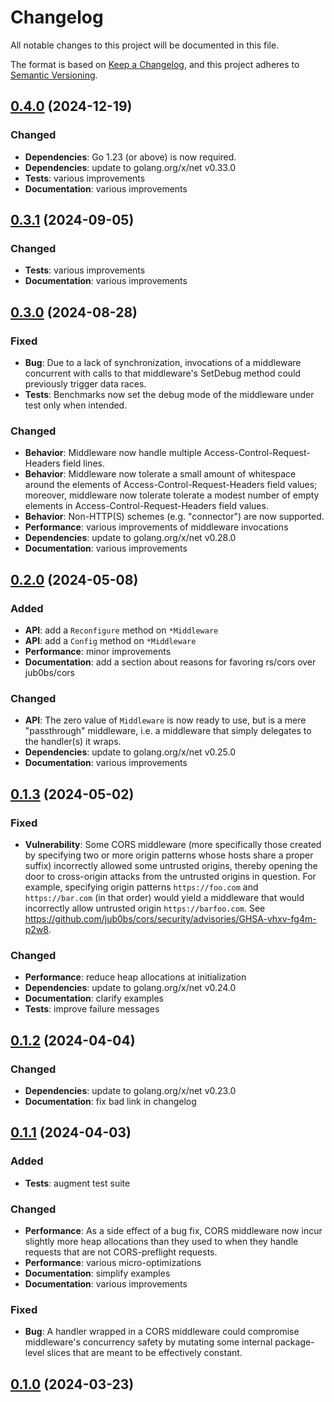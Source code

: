 # Changelog

All notable changes to this project will be documented in this file.

The format is based on [Keep a Changelog](https://keepachangelog.com/en/1.1.0/),
and this project adheres to [Semantic Versioning](https://semver.org/spec/v2.0.0.html).

## [0.4.0] (2024-12-19)

### Changed

- **Dependencies**: Go 1.23 (or above) is now required.
- **Dependencies**: update to golang.org/x/net v0.33.0
- **Tests**: various improvements
- **Documentation**: various improvements

## [0.3.1] (2024-09-05)

### Changed

- **Tests**: various improvements
- **Documentation**: various improvements

## [0.3.0] (2024-08-28)

### Fixed

- **Bug**: Due to a lack of synchronization, invocations of a middleware
  concurrent with calls to that middleware's SetDebug method could previously
  trigger data races.
- **Tests**: Benchmarks now set the debug mode of the middleware under test
  only when intended.

### Changed

- **Behavior**: Middleware now handle multiple Access-Control-Request-Headers
  field lines.
- **Behavior**: Middleware now tolerate a small amount of whitespace around the
  elements of Access-Control-Request-Headers field values; moreover, middleware
  now tolerate tolerate a modest number of empty elements in
  Access-Control-Request-Headers field values.
- **Behavior**: Non-HTTP(S) schemes (e.g. "connector") are now supported.
- **Performance**: various improvements of middleware invocations
- **Dependencies**: update to golang.org/x/net v0.28.0
- **Documentation**: various improvements

## [0.2.0] (2024-05-08)

### Added

- **API**: add a `Reconfigure` method on `*Middleware`
- **API**: add a `Config` method on `*Middleware`
- **Performance**: minor improvements
- **Documentation**: add a section about reasons for favoring rs/cors
  over jub0bs/cors

### Changed

- **API**: The zero value of `Middleware` is now ready to use,
  but is a mere "passthrough" middleware,
  i.e. a middleware that simply delegates to the handler(s) it wraps.
- **Dependencies**: update to golang.org/x/net v0.25.0
- **Documentation**: various improvements

## [0.1.3] (2024-05-02)

### Fixed

- **Vulnerability**: Some CORS middleware (more specifically those created by
  specifying two or more origin patterns whose hosts share a proper suffix)
  incorrectly allowed some untrusted origins, thereby opening the door to
  cross-origin attacks from the untrusted origins in question.
  For example, specifying origin patterns `https://foo.com` and
  `https://bar.com` (in that order) would yield a middleware that would
  incorrectly allow untrusted origin `https://barfoo.com`.
  See https://github.com/jub0bs/cors/security/advisories/GHSA-vhxv-fg4m-p2w8.

### Changed

- **Performance**: reduce heap allocations at initialization
- **Dependencies**: update to golang.org/x/net v0.24.0
- **Documentation**: clarify examples
- **Tests**: improve failure messages

## [0.1.2] (2024-04-04)

### Changed

- **Dependencies**: update to golang.org/x/net v0.23.0
- **Documentation**: fix bad link in changelog

## [0.1.1] (2024-04-03)

### Added

- **Tests**: augment test suite

### Changed

- **Performance**: As a side effect of a bug fix, CORS middleware now incur
  slightly more heap allocations than they used to when they handle requests
  that are not CORS-preflight requests.
- **Performance**: various micro-optimizations
- **Documentation**: simplify examples
- **Documentation**: various improvements

### Fixed

- **Bug**: A handler wrapped in a CORS middleware could compromise middleware's
  concurrency safety by mutating some internal package-level slices that are
  meant to be effectively constant.

## [0.1.0] (2024-03-23)

[0.4.0]: https://github.com/jub0bs/cors/compare/v0.3.1...v0.4.0
[0.3.1]: https://github.com/jub0bs/cors/compare/v0.3.0...v0.3.1
[0.3.0]: https://github.com/jub0bs/cors/compare/v0.2.0...v0.3.0
[0.2.0]: https://github.com/jub0bs/cors/compare/v0.1.3...v0.2.0
[0.1.3]: https://github.com/jub0bs/cors/compare/v0.1.2...v0.1.3
[0.1.2]: https://github.com/jub0bs/cors/compare/v0.1.1...v0.1.2
[0.1.1]: https://github.com/jub0bs/cors/compare/v0.1.0...v0.1.1
[0.1.0]: https://github.com/jub0bs/cors/releases/tag/v0.1.0
